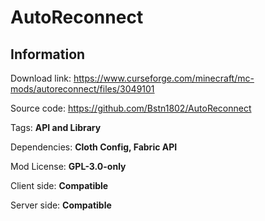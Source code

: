 # AutoReconnect

## **Information**

Download link: https://www.curseforge.com/minecraft/mc-mods/autoreconnect/files/3049101

Source code: https://github.com/Bstn1802/AutoReconnect

Tags: **API and Library**

Dependencies: **Cloth Config, Fabric API**

Mod License: **GPL-3.0-only**

Client side: **Compatible**

Server side: **Compatible**
